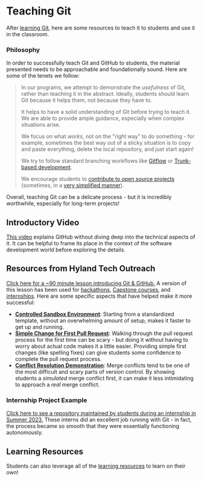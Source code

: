 # Teaching Git
After [learning Git](LearningGit.md), here are some resources to teach it to students and use it in the classroom.

### Philosophy
In order to successfully teach Git and GitHub to students, the material presented needs to be approachable and foundationally sound. Here are some of the tenets we follow:

>In our programs, we attempt to demonstrate the _usefulness_ of Git, rather than teaching it in the abstract. Ideally, students should learn Git because it helps them, not because they have to.
>
>It helps to have a solid understanding of Git before trying to teach it. We are able to provide ample guidance, especially when complex situations arise.
>
>We focus on what _works_, not on the "right way" to do something - for example, sometimes the best way out of a sticky situation is to copy and paste everything, delete the local repository, and just start again!
>
>We try to follow standard branching workflows like [Gitflow](https://www.atlassian.com/git/tutorials/comparing-workflows/gitflow-workflow) or [Trunk-based development](https://www.atlassian.com/continuous-delivery/continuous-integration/trunk-based-development).
>
>We encourage students to [contribute to open source projects](https://docs.github.com/en/get-started/exploring-projects-on-github/contributing-to-a-project) (sometimes, in a [very simplified manner](https://github.com/firstcontributions/first-contributions?tab=readme-ov-file#first-contributions)).

Overall, teaching Git can be a delicate process - but it is incredibly worthwhile, especially for long-term projects!

## Introductory Video
[This video](https://www.youtube.com/watch?v=w3jLJU7DT5E) explains GitHub without diving deep into the technical aspects of it. It can be helpful to frame its place in the context of the software development world before exploring the details.  

## Resources from Hyland Tech Outreach
[Click here for a ~90 minute lesson introducing Git & GitHub.](https://github.com/hytechclub/capstone/blob/master/GitHubLesson/README.md#git--github) A version of this lesson has been used for [hackathons](https://hylandtechoutreach.github.io/hackathon/), [Capstone courses](https://hylandtechclub.com/capstone/), and [internships](https://hylandtechoutreach.github.io/peeke-internship-2023/). Here are some specific aspects that have helped make it more successful:

- [**Controlled Sandbox Environment**](https://github.com/hto-projects/gitflow-template): Starting from a standardized template, without an overwhelming amount of setup, makes it faster to get up and running.
- [**Simple Change for First Pull Request**](https://hylandtechclub.com/capstone/GitHubLesson/PullRequestFollowAlong.html): Walking through the pull request process for the first time can be scary - but doing it without having to worry about actual code makes it a little easier. Providing simple first changes (like spelling fixes) can give students some confidence to complete the pull request process.
- [**Conflict Resolution Demonstration**](https://hylandtechclub.com/capstone/GitHubLesson/MergeChanges.html): Merge conflicts tend to be one of the most difficult and scary parts of version control. By showing students a _simulated_ merge conflict first, it can make it less intimidating to approach a _real_ merge conflict.

### Internship Project Example
[Click here to see a repository maintained by students during an internship in Summer 2023.](https://github.com/hto-projects/friendivia) These interns did an excellent job running with Git - in fact, the process became so smooth that they were essentially functioning autonomously.

## Learning Resources
Students can also leverage all of the [learning resources](LearningGit.md) to learn on their own!
